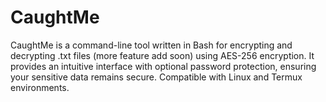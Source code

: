 # CaughtMe
CaughtMe is a command-line tool written in Bash for encrypting and decrypting .txt files (more feature add soon) using AES-256 encryption. It provides an intuitive interface with optional password protection, ensuring your sensitive data remains secure. Compatible with Linux and Termux environments.
